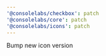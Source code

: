 ```yaml
---
'@consolelabs/checkbox': patch
'@consolelabs/core': patch
'@consolelabs/icons': patch
---
```


Bump new icon version
